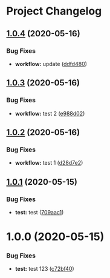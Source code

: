 # Project Changelog

## [1.0.4](https://github.com/ThornWalli/test-action/compare/v1.0.3...v1.0.4) (2020-05-16)


### Bug Fixes

* **workflow:** update ([ddfd480](https://github.com/ThornWalli/test-action/commit/ddfd480a584ca5c7947a1a930d458e08d5cae98b))

## [1.0.3](https://github.com/ThornWalli/test-action/compare/v1.0.2...v1.0.3) (2020-05-16)


### Bug Fixes

* **workflow:** test 2 ([e988d02](https://github.com/ThornWalli/test-action/commit/e988d027fa309751aafdf50aac2382f3dfeb13b7))

## [1.0.2](https://github.com/ThornWalli/test-action/compare/v1.0.1...v1.0.2) (2020-05-16)


### Bug Fixes

* **workflow:** test 1 ([d28d7e2](https://github.com/ThornWalli/test-action/commit/d28d7e226e08877222fcef56d5a029931eb79c73))

## [1.0.1](https://github.com/ThornWalli/test-action/compare/v1.0.0...v1.0.1) (2020-05-15)


### Bug Fixes

* **test:** test ([709aac1](https://github.com/ThornWalli/test-action/commit/709aac1088d26bc2172766de9c0220cb26679980))

# 1.0.0 (2020-05-15)


### Bug Fixes

* **test:** test 123 ([c72bf40](https://github.com/ThornWalli/test-action/commit/c72bf4055695dd694bc3582703d125b5b534e97b))
